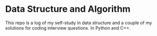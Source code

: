 # Data Structure and Algorithm

This repo is a log of my self-study in data structure and a couple of my solutions for coding interview questions.
In Python and C++.
